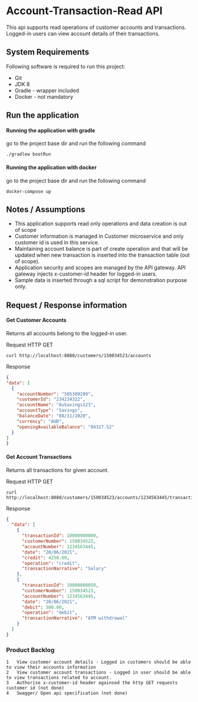 # Account-Transaction-Read API

This api supports read operations of customer accounts and transactions. Logged-in users can view account details of
their transactions.

## System Requirements

Following software is required to run this project:

- Git
- JDK 8
- Gradle - wrapper included
- Docker - not mandatory

## Run the application

#### Running the application with gradle

go to the project base dir and run the following command

````shell
./gradlew bootRun
````

#### Running the application with docker

go to the project base dir and run the following command

````shell
docker-compose up
````

## Notes / Assumptions

- This application supports read only operations and data creation is out of scope
- Customer information is managed in Customer microservice and only customer id is used in this service.
- Maintaining account balance is part of create operation and that will be updated when new transaction is inserted into
  the transaction table (out of scope).
- Application security and scopes are managed by the API gateway. API gateway injects x-customer-id header for logged-in
  users.
- Sample data is inserted through a sql script for demonstration purpose only.

## Request / Response information

#### Get Customer Accounts

Returns all accounts belong to the logged-in user.

Request HTTP GET

  ````
curl http://localhost:8080/customers/150034523/accounts
  ````

Response

  ```json
{
  "data": [
    {
      "accountNumber": "585309209",
      "customerId": "234234322",
      "accountName": "AuSavings123",
      "accountType": "Savings",
      "balanceDate": "08/11/2020",
      "currency": "AUD",
      "openingAvailableBalance": "84327.52"
    }
  ]
}
  ```

#### Get Account Transactions

Returns all transactions for given account.

Request HTTP GET

  ````
curl http://localhost:8080/customers/150034523/accounts/1234563445/transactions
````

Response

```json
{
  "data": [
    {
      "transactionId": 10000000000,
      "customerNumber": 150034523,
      "accountNumber": 1234563445,
      "date": "20/06/2021",
      "credit": 4250.00,
      "operation": "credit",
      "transactionNarrative": "Salary"
    },
    {
      "transactionId": 10000000050,
      "customerNumber": 150034523,
      "accountNumber": 1234563445,
      "date": "20/06/2021",
      "debit": 300.00,
      "operation": "debit",
      "transactionNarrative": "ATM withdrawal"
    }
  ]
}
````

### Product Backlog

````
1   View customer account details - Logged in customers should be able to view their accounts information
2   View customer account transactions - Logged in user should be able to view transactions related to account.
3   Authorise x-customer-id header againsed the http GET requests customer id (not done)
4   Swagger/ Open api specification (not done)
````



